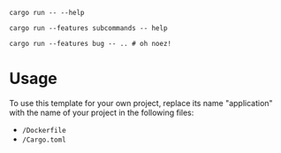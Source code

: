 `cargo run -- --help`

`cargo run --features subcommands -- help`

`cargo run --features bug -- .. # oh noez!`

# Usage
To use this template for your own project, replace its name "application" with the name of your project in the following files:
- `/Dockerfile`
- `/Cargo.toml`
